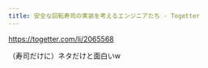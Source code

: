 ```yaml
---
title: 安全な回転寿司の実装を考えるエンジニアたち - Togetter
---
```


https://togetter.com/li/2065568

（寿司だけに）ネタだけと面白いw

